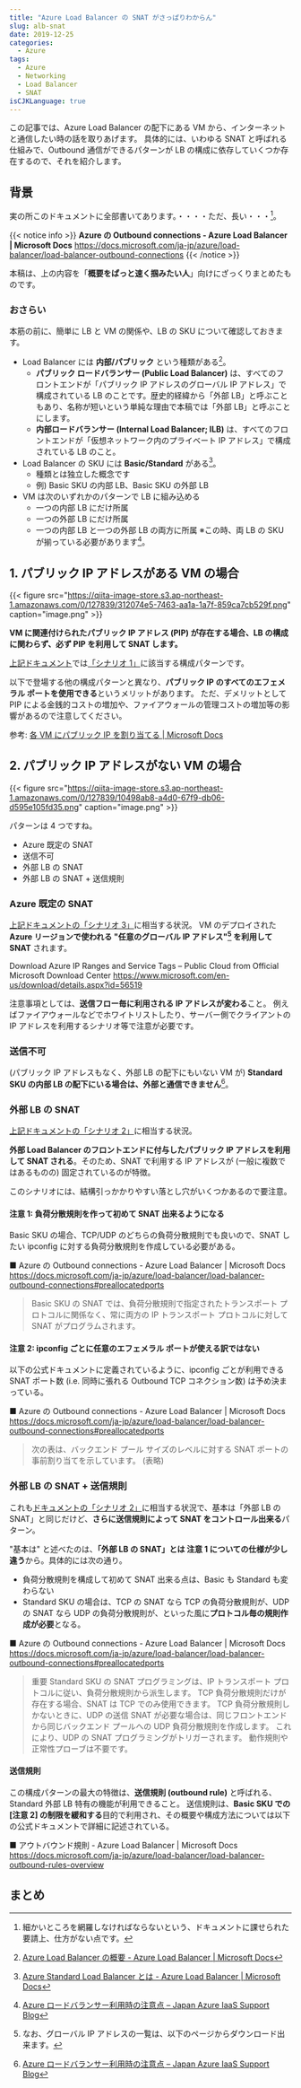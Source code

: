 ```yaml
---
title: "Azure Load Balancer の SNAT がさっぱりわからん"
slug: alb-snat
date: 2019-12-25
categories:
  - Azure
tags:
  - Azure
  - Networking
  - Load Balancer
  - SNAT
isCJKLanguage: true
---
```


この記事では、Azure Load Balancer の配下にある VM から、インターネットと通信したい時の話を取りあげます。
具体的には、いわゆる SNAT と呼ばれる仕組みで、Outbound 通信ができるパターンが LB の構成に依存していくつか存在するので、それを紹介します。

## 背景 <!--more-->

実の所このドキュメントに全部書いてあります。・・・・ただ、長い・・・[^long-doc]。

{{< notice info >}}
**Azure の Outbound connections - Azure Load Balancer | Microsoft Docs**
https://docs.microsoft.com/ja-jp/azure/load-balancer/load-balancer-outbound-connections
{{< /notice >}}

本稿は、上の内容を「**概要をぱっと速く掴みたい人**」向けにざっくりまとめたものです。

[^long-doc]: 細かいところを網羅しなければならないという、ドキュメントに課せられた要請上、仕方がない点です。

### おさらい

本筋の前に、簡単に LB と VM の関係や、LB の SKU について確認しておきます。

* Load Balancer には **内部/パブリック** という種類がある[^lb-types]。
    * **パブリック ロードバランサー (Public Load Balancer)** は、すべてのフロントエンドが「パブリック IP アドレスのグローバル IP アドレス」で構成されている LB のことです。歴史的経緯から「外部 LB」と呼ぶこともあり、名称が短いという単純な理由で本稿では「外部 LB」と呼ぶことにします。
    * **内部ロードバランサー (Internal Load Balancer; ILB)** は、すべてのフロントエンドが「仮想ネットワーク内のプライベート IP アドレス」で構成されている LB のこと。
* Load Balancer の SKU には **Basic/Standard** がある[^lb-standard]。
    * 種類とは独立した概念です
    * 例) Basic SKU の内部 LB、Basic SKU の外部 LB
* VM は次のいずれかのパターンで LB に組み込める
    * 一つの内部 LB にだけ所属
    * 一つの外部 LB にだけ所属
    * 一つの内部 LB と一つの外部 LB の両方に所属 ※この時、両 LB の SKU が揃っている必要があります[^double-lb]。
    
[^lb-standard]: [Azure Standard Load Balancer とは - Azure Load Balancer | Microsoft Docs](https://docs.microsoft.com/ja-jp/azure/load-balancer/load-balancer-standard-overview#what-is-standard-load-balancer)
[^lb-types]: [Azure Load Balancer の概要 - Azure Load Balancer | Microsoft Docs](https://docs.microsoft.com/ja-jp/azure/load-balancer/load-balancer-overview#load-balancer-types) 
[^double-lb]: [Azure ロードバランサー利用時の注意点 – Japan Azure IaaS Support Blog](https://blogs.technet.microsoft.com/jpaztech/2019/01/29/azurelb-tips/#cannot-add-vm)

## 1. パブリック IP アドレスがある VM の場合

{{< figure src="https://qiita-image-store.s3.ap-northeast-1.amazonaws.com/0/127839/312074e5-7463-aa1a-1a7f-859ca7cb529f.png" caption="image.png" >}}

**VM に関連付けられたパブリック IP アドレス (PIP) が存在する場合、LB の構成に関わらず、必ず PIP を利用して SNAT します。**

[上記ドキュメント](https://docs.microsoft.com/ja-jp/azure/load-balancer/load-balancer-outbound-connections)では[「シナリオ 1」](https://docs.microsoft.com/ja-jp/azure/load-balancer/load-balancer-outbound-connections#ilpip)に該当する構成パターンです。

以下で登場する他の構成パターンと異なり、**パブリック IP のすべてのエフェメラル ポートを使用できる**というメリットがあります。
ただ、デメリットとして PIP による金銭的コストの増加や、ファイアウォールの管理コストの増加等の影響があるので注意してください。

参考: [各 VM にパブリック IP を割り当てる | Microsoft Docs](https://docs.microsoft.com/ja-jp/azure/load-balancer/load-balancer-outbound-connections#assignilpip)

## 2. パブリック IP アドレスがない VM の場合

{{< figure src="https://qiita-image-store.s3.ap-northeast-1.amazonaws.com/0/127839/10498ab8-a4d0-67f9-db06-d595e105fd35.png" caption="image.png" >}}

パターンは 4 つですね。

- Azure 既定の SNAT
- 送信不可
- 外部 LB の SNAT
- 外部 LB の SNAT + 送信規則

### Azure 既定の SNAT

[上記ドキュメントの「シナリオ 3」](https://docs.microsoft.com/ja-jp/azure/load-balancer/load-balancer-outbound-connections#defaultsnat)に相当する状況。
VM のデプロイされた **Azure リージョンで使われる "任意のグローバル IP アドレス"[^azure-pip] を利用して SNAT** されます。

[^azure-pip]: なお、グローバル IP アドレスの一覧は、以下のページからダウンロード出来ます。

  Download Azure IP Ranges and Service Tags – Public Cloud from Official Microsoft Download Center
  https://www.microsoft.com/en-us/download/details.aspx?id=56519

	
注意事項としては、**送信フロー毎に利用される IP アドレスが変わる**こと。
例えばファイアウォールなどでホワイトリストしたり、サーバー側でクライアントの IP アドレスを利用するシナリオ等で注意が必要です。

### 送信不可

(パブリック IP アドレスもなく、外部 LB の配下にもいない VM が) **Standard SKU の内部 LB の配下にいる場合は、外部と通信できません**[^vm-within-ilb-cant-connect]。

[^vm-within-ilb-cant-connect]: [Azure ロードバランサー利用時の注意点 – Japan Azure IaaS Support Blog](https://blogs.technet.microsoft.com/jpaztech/2019/01/29/azurelb-tips/#outbound-cannot-connect)

### 外部 LB の SNAT

[上記ドキュメントの「シナリオ 2」](https://docs.microsoft.com/ja-jp/azure/load-balancer/load-balancer-outbound-connections#lb)に相当する状況。

**外部 Load Balancer のフロントエンドに付与したパブリック IP アドレスを利用して SNAT される**。そのため、SNAT で利用する IP アドレスが (一般に複数ではあるものの) 固定されているのが特徴。

このシナリオには、結構引っかかりやすい落とし穴がいくつかあるので要注意。

#### 注意 1: 負荷分散規則を作って初めて SNAT 出来るようになる

Basic SKU の場合、TCP/UDP のどちらの負荷分散規則でも良いので、SNAT したい ipconfig に対する負荷分散規則を作成している必要がある。
    
■ Azure の Outbound connections - Azure Load Balancer | Microsoft Docs
https://docs.microsoft.com/ja-jp/azure/load-balancer/load-balancer-outbound-connections#preallocatedports

> Basic SKU の SNAT では、負荷分散規則で指定されたトランスポート プロトコルに関係なく、常に両方の IP トランスポート プロトコルに対して SNAT がプログラムされます。

#### 注意 2: ipconfig ごとに任意のエフェメラル ポートが使える訳ではない
以下の公式ドキュメントに定義されているように、ipconfig ごとが利用できる SNAT ポート数 (i.e. 同時に張れる Outbound TCP コネクション数) は予め決まっている。
    
■ Azure の Outbound connections - Azure Load Balancer | Microsoft Docs
https://docs.microsoft.com/ja-jp/azure/load-balancer/load-balancer-outbound-connections#preallocatedports

> 次の表は、バックエンド プール サイズのレベルに対する SNAT ポートの事前割り当てを示しています。
> (表略)

### 外部 LB の SNAT + 送信規則

これも[ドキュメントの「シナリオ 2」](https://docs.microsoft.com/ja-jp/azure/load-balancer/load-balancer-outbound-connections#lb)に相当する状況で、基本は「外部 LB の SNAT」と同じだけど、**さらに送信規則によって SNAT をコントロール出来る**パターン。

"基本は" と述べたのは、**「外部 LB の SNAT」とは 注意 1 についての仕様が少し違う**から。具体的には次の通り。

- 負荷分散規則を構成して初めて SNAT 出来る点は、Basic も Standard も変わらない
- Standard SKU の場合は、TCP の SNAT なら TCP の負荷分散規則が、UDP の SNAT なら UDP の負荷分散規則が、といった風に**プロトコル毎の規則作成が必要**となる。

■ Azure の Outbound connections - Azure Load Balancer | Microsoft Docs
https://docs.microsoft.com/ja-jp/azure/load-balancer/load-balancer-outbound-connections#preallocatedports
> 重要
> Standard SKU の SNAT プログラミングは、IP トランスポート プロトコルに従い、負荷分散規則から派生します。 TCP 負荷分散規則だけが存在する場合、SNAT は TCP でのみ使用できます。 TCP 負荷分散規則しかないときに、UDP の送信 SNAT が必要な場合は、同じフロントエンドから同じバックエンド プールへの UDP 負荷分散規則を作成します。 これにより、UDP の SNAT プログラミングがトリガーされます。 動作規則や正常性プローブは不要です。

#### 送信規則

この構成パターンの最大の特徴は、**送信規則 (outbound rule)** と呼ばれる、Standard 外部 LB 特有の機能が利用できること。
送信規則は、**Basic SKU での [注意 2] の制限を緩和する**目的で利用され、その概要や構成方法については以下の公式ドキュメントで詳細に記述されている。 

■ アウトバウンド規則 - Azure Load Balancer | Microsoft Docs
https://docs.microsoft.com/ja-jp/azure/load-balancer/load-balancer-outbound-rules-overview

## まとめ
